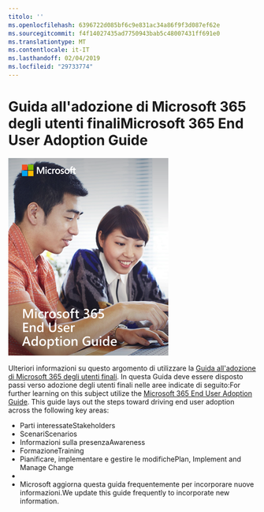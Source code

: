 ```yaml
---
titolo: ''
ms.openlocfilehash: 6396722d085bf6c9e831ac34a86f9f3d087ef62e
ms.sourcegitcommit: f4f14027435ad7750943bab5c48007431ff691e0
ms.translationtype: MT
ms.contentlocale: it-IT
ms.lasthandoff: 02/04/2019
ms.locfileid: "29733774"
---
```

# <a name="microsoft-365-end-user-adoption-guide"></a><span data-ttu-id="40fea-102">Guida all'adozione di Microsoft 365 degli utenti finali</span><span class="sxs-lookup"><span data-stu-id="40fea-102">Microsoft 365 End User Adoption Guide</span></span>

![Guida di Microsoft 365 adozione](media/m365euguide.png)

<span data-ttu-id="40fea-p101">Ulteriori informazioni su questo argomento di utilizzare la [Guida all'adozione di Microsoft 365 degli utenti finali](https://aka.ms/adoptionguide). In questa Guida deve essere disposto passi verso adozione degli utenti finali nelle aree indicate di seguito:</span><span class="sxs-lookup"><span data-stu-id="40fea-p101">For further learning on this subject utilize the [Microsoft 365 End User Adoption Guide](https://aka.ms/adoptionguide). This guide lays out the steps toward driving end user adoption across the following key areas:</span></span>

- <span data-ttu-id="40fea-106">Parti interessate</span><span class="sxs-lookup"><span data-stu-id="40fea-106">Stakeholders</span></span>
- <span data-ttu-id="40fea-107">Scenari</span><span class="sxs-lookup"><span data-stu-id="40fea-107">Scenarios</span></span>
- <span data-ttu-id="40fea-108">Informazioni sulla presenza</span><span class="sxs-lookup"><span data-stu-id="40fea-108">Awareness</span></span>
- <span data-ttu-id="40fea-109">Formazione</span><span class="sxs-lookup"><span data-stu-id="40fea-109">Training</span></span> 
- <span data-ttu-id="40fea-110">Pianificare, implementare e gestire le modifiche</span><span class="sxs-lookup"><span data-stu-id="40fea-110">Plan, Implement and Manage Change</span></span>
- 
- <span data-ttu-id="40fea-111">Microsoft aggiorna questa guida frequentemente per incorporare nuove informazioni.</span><span class="sxs-lookup"><span data-stu-id="40fea-111">We update this guide frequently to incorporate new information.</span></span>